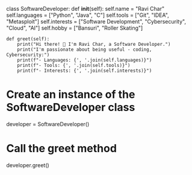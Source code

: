 class SoftwareDeveloper:
    def __init__(self):
        self.name = "Ravi Char"
        self.languages = ["Python", "Java", "C"]
        self.tools = ["Git", "IDEA", "Metasploit"]
        self.interests = ["Software Development", "Cybersecurity", "Cloud", "AI"]
        self.hobby = ["Bansuri", "Roller Skating"]

    def greet(self):
        print("Hi there! 👋 I'm Ravi Char, a Software Developer.")
        print("I'm passionate about being useful - coding, Cybersecurity:")
        print(f"- Languages: {', '.join(self.languages)}")
        print(f"- Tools: {', '.join(self.tools)}")
        print(f"- Interests: {', '.join(self.interests)}")

# Create an instance of the SoftwareDeveloper class
developer = SoftwareDeveloper()

# Call the greet method
developer.greet()
